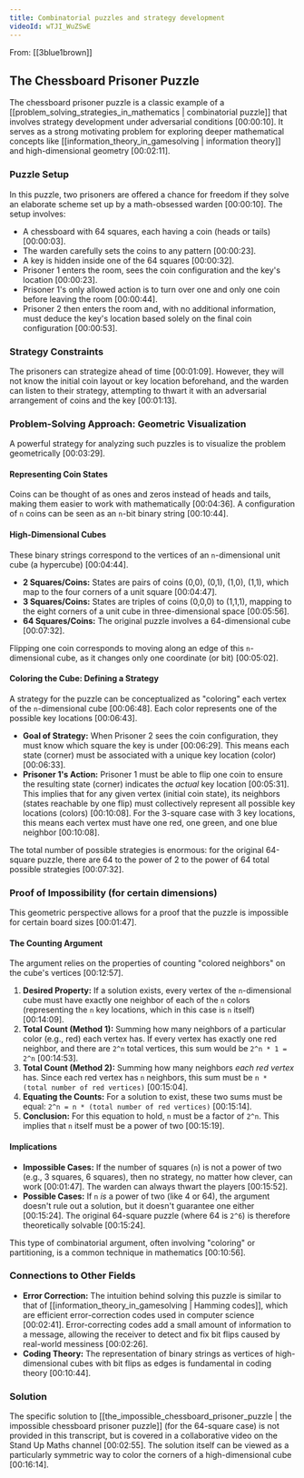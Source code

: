 ```yaml
---
title: Combinatorial puzzles and strategy development
videoId: wTJI_WuZSwE
---
```


From: [[3blue1brown]] <br/> 

## The Chessboard Prisoner Puzzle

The chessboard prisoner puzzle is a classic example of a [[problem_solving_strategies_in_mathematics | combinatorial puzzle]] that involves strategy development under adversarial conditions <a class="yt-timestamp" data-t="00:00:10">[00:00:10]</a>. It serves as a strong motivating problem for exploring deeper mathematical concepts like [[information_theory_in_gamesolving | information theory]] and high-dimensional geometry <a class="yt-timestamp" data-t="00:02:11">[00:02:11]</a>.

### Puzzle Setup

In this puzzle, two prisoners are offered a chance for freedom if they solve an elaborate scheme set up by a math-obsessed warden <a class="yt-timestamp" data-t="00:00:10">[00:00:10]</a>. The setup involves:
*   A chessboard with 64 squares, each having a coin (heads or tails) <a class="yt-timestamp" data-t="00:00:03">[00:00:03]</a>.
*   The warden carefully sets the coins to any pattern <a class="yt-timestamp" data-t="00:00:23">[00:00:23]</a>.
*   A key is hidden inside one of the 64 squares <a class="yt-timestamp" data-t="00:00:32">[00:00:32]</a>.
*   Prisoner 1 enters the room, sees the coin configuration and the key's location <a class="yt-timestamp" data-t="00:00:23">[00:00:23]</a>.
*   Prisoner 1's only allowed action is to turn over one and only one coin before leaving the room <a class="yt-timestamp" data-t="00:00:44">[00:00:44]</a>.
*   Prisoner 2 then enters the room and, with no additional information, must deduce the key's location based solely on the final coin configuration <a class="yt-timestamp" data-t="00:00:53">[00:00:53]</a>.

### Strategy Constraints

The prisoners can strategize ahead of time <a class="yt-timestamp" data-t="00:01:09">[00:01:09]</a>. However, they will not know the initial coin layout or key location beforehand, and the warden can listen to their strategy, attempting to thwart it with an adversarial arrangement of coins and the key <a class="yt-timestamp" data-t="00:01:13">[00:01:13]</a>.

### Problem-Solving Approach: Geometric Visualization

A powerful strategy for analyzing such puzzles is to visualize the problem geometrically <a class="yt-timestamp" data-t="00:03:29">[00:03:29]</a>.

#### Representing Coin States

Coins can be thought of as ones and zeros instead of heads and tails, making them easier to work with mathematically <a class="yt-timestamp" data-t="00:04:36">[00:04:36]</a>. A configuration of `n` coins can be seen as an `n`-bit binary string <a class="yt-timestamp" data-t="00:10:44">[00:10:44]</a>.

#### High-Dimensional Cubes

These binary strings correspond to the vertices of an `n`-dimensional unit cube (a hypercube) <a class="yt-timestamp" data-t="00:04:44">[00:04:44]</a>.
*   **2 Squares/Coins:** States are pairs of coins (0,0), (0,1), (1,0), (1,1), which map to the four corners of a unit square <a class="yt-timestamp" data-t="00:04:47">[00:04:47]</a>.
*   **3 Squares/Coins:** States are triples of coins (0,0,0) to (1,1,1), mapping to the eight corners of a unit cube in three-dimensional space <a class="yt-timestamp" data-t="00:05:56">[00:05:56]</a>.
*   **64 Squares/Coins:** The original puzzle involves a 64-dimensional cube <a class="yt-timestamp" data-t="00:07:32">[00:07:32]</a>.

Flipping one coin corresponds to moving along an edge of this `n`-dimensional cube, as it changes only one coordinate (or bit) <a class="yt-timestamp" data-t="00:05:02">[00:05:02]</a>.

#### Coloring the Cube: Defining a Strategy

A strategy for the puzzle can be conceptualized as "coloring" each vertex of the `n`-dimensional cube <a class="yt-timestamp" data-t="00:06:48">[00:06:48]</a>. Each color represents one of the possible key locations <a class="yt-timestamp" data-t="00:06:43">[00:06:43]</a>.
*   **Goal of Strategy:** When Prisoner 2 sees the coin configuration, they must know which square the key is under <a class="yt-timestamp" data-t="00:06:29">[00:06:29]</a>. This means each state (corner) must be associated with a unique key location (color) <a class="yt-timestamp" data-t="00:06:33">[00:06:33]</a>.
*   **Prisoner 1's Action:** Prisoner 1 must be able to flip one coin to ensure the resulting state (corner) indicates the *actual* key location <a class="yt-timestamp" data-t="00:05:31">[00:05:31]</a>. This implies that for any given vertex (initial coin state), its neighbors (states reachable by one flip) must collectively represent all possible key locations (colors) <a class="yt-timestamp" data-t="00:10:08">[00:10:08]</a>. For the 3-square case with 3 key locations, this means each vertex must have one red, one green, and one blue neighbor <a class="yt-timestamp" data-t="00:10:08">[00:10:08]</a>.

The total number of possible strategies is enormous: for the original 64-square puzzle, there are 64 to the power of 2 to the power of 64 total possible strategies <a class="yt-timestamp" data-t="00:07:32">[00:07:32]</a>.

### Proof of Impossibility (for certain dimensions)

This geometric perspective allows for a proof that the puzzle is impossible for certain board sizes <a class="yt-timestamp" data-t="00:01:47">[00:01:47]</a>.

#### The Counting Argument

The argument relies on the properties of counting "colored neighbors" on the cube's vertices <a class="yt-timestamp" data-t="00:12:57">[00:12:57]</a>.
1.  **Desired Property:** If a solution exists, every vertex of the `n`-dimensional cube must have exactly one neighbor of each of the `n` colors (representing the `n` key locations, which in this case is `n` itself) <a class="yt-timestamp" data-t="00:14:09">[00:14:09]</a>.
2.  **Total Count (Method 1):** Summing how many neighbors of a particular color (e.g., red) each vertex has. If every vertex has exactly one red neighbor, and there are `2^n` total vertices, this sum would be `2^n * 1 = 2^n` <a class="yt-timestamp" data-t="00:14:53">[00:14:53]</a>.
3.  **Total Count (Method 2):** Summing how many neighbors *each red vertex* has. Since each red vertex has `n` neighbors, this sum must be `n * (total number of red vertices)` <a class="yt-timestamp" data-t="00:15:04">[00:15:04]</a>.
4.  **Equating the Counts:** For a solution to exist, these two sums must be equal: `2^n = n * (total number of red vertices)` <a class="yt-timestamp" data-t="00:15:14">[00:15:14]</a>.
5.  **Conclusion:** For this equation to hold, `n` must be a factor of `2^n`. This implies that `n` itself must be a power of two <a class="yt-timestamp" data-t="00:15:19">[00:15:19]</a>.

#### Implications

*   **Impossible Cases:** If the number of squares (`n`) is not a power of two (e.g., 3 squares, 6 squares), then no strategy, no matter how clever, can work <a class="yt-timestamp" data-t="00:01:47">[00:01:47]</a>. The warden can always thwart the players <a class="yt-timestamp" data-t="00:15:52">[00:15:52]</a>.
*   **Possible Cases:** If `n` *is* a power of two (like 4 or 64), the argument doesn't rule out a solution, but it doesn't guarantee one either <a class="yt-timestamp" data-t="00:15:24">[00:15:24]</a>. The original 64-square puzzle (where 64 is `2^6`) is therefore theoretically solvable <a class="yt-timestamp" data-t="00:15:24">[00:15:24]</a>.

This type of combinatorial argument, often involving "coloring" or partitioning, is a common technique in mathematics <a class="yt-timestamp" data-t="00:10:56">[00:10:56]</a>.

### Connections to Other Fields

*   **Error Correction:** The intuition behind solving this puzzle is similar to that of [[information_theory_in_gamesolving | Hamming codes]], which are efficient error-correction codes used in computer science <a class="yt-timestamp" data-t="00:02:41">[00:02:41]</a>. Error-correcting codes add a small amount of information to a message, allowing the receiver to detect and fix bit flips caused by real-world messiness <a class="yt-timestamp" data-t="00:02:26">[00:02:26]</a>.
*   **Coding Theory:** The representation of binary strings as vertices of high-dimensional cubes with bit flips as edges is fundamental in coding theory <a class="yt-timestamp" data-t="00:10:44">[00:10:44]</a>.

### Solution

The specific solution to [[the_impossible_chessboard_prisoner_puzzle | the impossible chessboard prisoner puzzle]] (for the 64-square case) is not provided in this transcript, but is covered in a collaborative video on the Stand Up Maths channel <a class="yt-timestamp" data-t="00:02:55">[00:02:55]</a>. The solution itself can be viewed as a particularly symmetric way to color the corners of a high-dimensional cube <a class="yt-timestamp" data-t="00:16:14">[00:16:14]</a>.